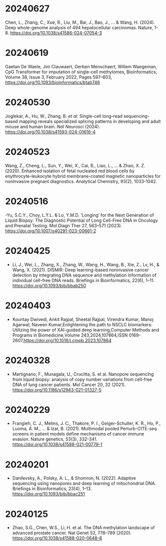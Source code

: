 # 20240627
Chen, L., Zhang, C., Xue, R., Liu, M., Bai, J., Bao, J., ... & Wang, H. (2024). Deep whole-genome analysis of 494 hepatocellular carcinomas. Nature, 1-8. https://doi.org/10.1038/s41586-024-07054-3

# 20240619
Gaetan De Waele, Jim Clauwaert, Gerben Menschaert, Willem Waegeman, CpG Transformer for imputation of single-cell methylomes, Bioinformatics, Volume 38, Issue 3, February 2022, Pages 597–603, https://doi.org/10.1093/bioinformatics/btab746


# 20240530

Joglekar, A., Hu, W., Zhang, B. _et al_. Single-cell long-read sequencing-based mapping reveals specialized splicing patterns in developing and adult mouse and human brain. _Nat Neurosci_ (2024). https://doi.org/10.1038/s41593-024-01616-4

# 20240523

Wang, Z., Cheng, L., Sun, Y., Wei, X., Cai, B., Liao, L., ... & Zhao, X. Z. (2020). Enhanced isolation of fetal nucleated red blood cells by enythrocyte-leukocyte hybrid membrane-coated magnetic nanoparticles for noninvasive pregnant diagnostics. Analytical Chemistry, 93(2), 1033-1042.

# 20240516

-Yu, S.C.Y., Choy, L.Y.L. & Lo, Y.M.D. ‘Longing’ for the Next Generation of Liquid Biopsy: The Diagnostic Potential of Long Cell-Free DNA in Oncology and Prenatal Testing. Mol Diagn Ther 27, 563–571 (2023). https://doi.org/10.1007/s40291-023-00661-2

# 20240425

- Li, J., Wei, L., Zhang, X., Zhang, W., Wang, H., Wang, B., Xie, Z., Lv, H., & Wang, X. (2021). DISMIR: Deep learning-based noninvasive cancer detection by integrating DNA sequence and methylation information of individual cell-free DNA reads. Briefings in Bioinformatics, 22(6), 1–11. https://doi.org/10.1093/bib/bbab250

# 20240403
- Kountay Dwivedi, Ankit Rajpal, Sheetal Rajpal, Virendra Kumar, Manoj Agarwal, Naveen Kumar,Enlightening the path to NSCLC biomarkers: Utilizing the power of XAI-guided deep learning,Computer Methods and Programs in Biomedicine,Volume 243,2024,107864,ISSN 0169-2607,https://doi.org/10.1016/j.cmpb.2023.107864

# 20240328

- Martignano, F., Munagala, U., Crucitta, S. et al. Nanopore sequencing from liquid biopsy: analysis of copy number variations from cell-free DNA of lung cancer patients. Mol Cancer 20, 32 (2021). https://doi.org/10.1186/s12943-021-01327-5

# 20240229

- Frangieh, C. J., Melms, J. C., Thakore, P. I., Geiger-Schuller, K. R., Ho, P., Luoma, A. M., ... & Izar, B. (2021). Multimodal pooled Perturb-CITE-seq screens in patient models define mechanisms of cancer immune evasion. Nature genetics, 53(3), 332-341. https://doi.org/10.1038/s41588-021-00779-1

# 20240201

- Danilevsky, A., Polsky, A. L., & Shomron, N. (2022). Adaptive sequencing using nanopores and deep learning of mitochondrial DNA. Briefings in Bioinformatics, 23(4), 1–13. https://doi.org/10.1093/bib/bbac251 

# 20240125

- Zhao, S.G., Chen, W.S., Li, H. et al. The DNA methylation landscape of advanced prostate cancer. Nat Genet 52, 778–789 (2020). https://doi.org/10.1038/s41588-020-0648-8
